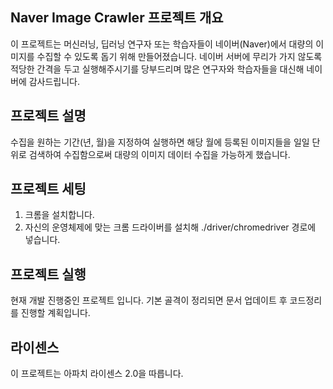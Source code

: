 ## Naver Image Crawler 프로젝트 개요
이 프로젝트는 머신러닝, 딥러닝 연구자 또는 학습자들이 네이버(Naver)에서 대량의 이미지를 수집할 수 있도록 돕기 위해 만들어졌습니다.
네이버 서버에 무리가 가지 않도록 적당한 간격을 두고 실행해주시기를 당부드리며 많은 연구자와 학습자들을 대신해 네이버에 감사드립니다.

## 프로젝트 설명
수집을 원하는 기간(년, 월)을 지정하여 실행하면 해당 월에 등록된 이미지들을 일일 단위로 검색하여 수집함으로써 대량의 이미지 데이터 수집을 가능하게 했습니다.

## 프로젝트 세팅
1. 크롬을 설치합니다.
2. 자신의 운영체제에 맞는 크롬 드라이버를 설치해 ./driver/chromedriver 경로에 넣습니다.

## 프로젝트 실행
현재 개발 진행중인 프로젝트 입니다.
기본 골격이 정리되면 문서 업데이트 후 코드정리를 진행할 계획입니다.

## 라이센스
이 프로젝트는 아파치 라이센스 2.0을 따릅니다.